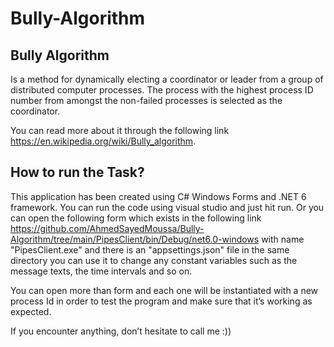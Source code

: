# Bully-Algorithm

## Bully Algorithm 
Is a method for dynamically electing a coordinator or leader from a group of distributed computer processes. The process with the highest process ID number from amongst the non-failed processes is selected as the coordinator.

You can read more about it through the following link https://en.wikipedia.org/wiki/Bully_algorithm.

## How to run the Task?
This application has been created using C# Windows Forms and .NET 6 framework.
You can run the code using visual studio and just hit run. Or you can open the following form which exists in the following link https://github.com/AhmedSayedMoussa/Bully-Algorithm/tree/main/PipesClient/bin/Debug/net6.0-windows with name "PipesClient.exe" and there is an "appsettings.json" file in the same directory you can use it to change any constant variables such as the message texts, the time intervals and so on.

You can open more than form and each one will be instantiated with a new process Id in order to test the program and make sure that it’s working as expected.

If you encounter anything, don’t hesitate to call me :))
